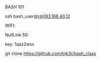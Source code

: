BASH 101 


ssh bash_user@r@193.168.40.12


WIFI:

NullLink 5G

key: 1qaz2wsx

git clone https://github.com/tnk3r/bash_class
